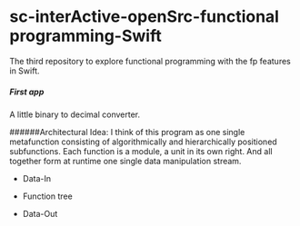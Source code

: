 # sc-interActive-openSrc-functional programming-Swift
 The third repository to explore functional programming with the fp features in Swift.

 ##### First app 

 A little binary to decimal converter.
 
 ######Architectural Idea: 
 I think of this program as one single metafunction consisting of algorithmically and hierarchically positioned subfunctions. Each function is a module, a unit in its own right.
 And all together form at runtime one single data manipulation stream.
 

- Data-In

- Function tree

- Data-Out 

